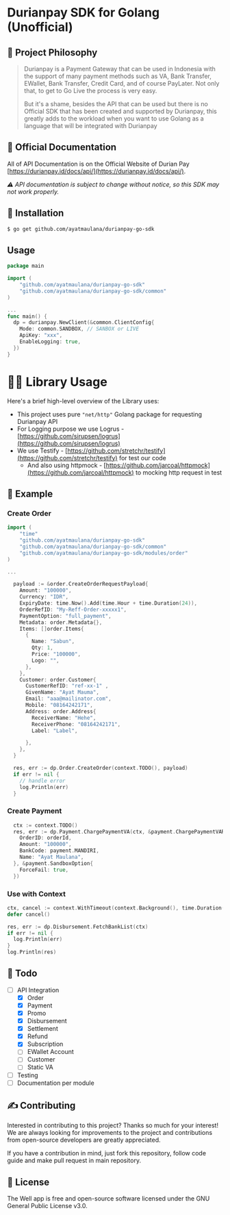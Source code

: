 # Durianpay SDK for Golang (Unofficial)


## 🧐 Project Philosophy

> Durianpay is a Payment Gateway that can be used in Indonesia with the support of many payment methods such as VA, Bank Transfer, EWallet, Bank Transfer, Credit Card, and of course PayLater. Not only that, to get to Go Live the process is very easy.
> 
> But it's a shame, besides the API that can be used but there is no Official SDK that has been created and supported by Durianpay, this greatly adds to the workload when you want to use Golang as a language that will be integrated with Durianpay

<!-- **Read more about the Well app on [the project homepage](https://projects.colegaw.in/well-app?utm_source=GitHub&utm_medium=readme&utm_campaign=well_app_readme).** -->

## 📒 Official Documentation

All of API Documentation is on the Official Website of Durian Pay [https://durianpay.id/docs/api/](https://durianpay.id/docs/api/).

*⚠️ API documentation is subject to change without notice, so this SDK may not work properly.*
## 🚀 Installation

```bash
$ go get github.com/ayatmaulana/durianpay-go-sdk
```

## Usage

```go
package main

import (
    "github.com/ayatmaulana/durianpay-go-sdk"
    "github.com/ayatmaulana/durianpay-go-sdk/common"
)

... 
func main() {
  dp = durianpay.NewClient(&common.ClientConfig{
    Mode: common.SANDBOX, // SANBOX or LIVE
    ApiKey: "xxx",
    EnableLogging: true,
  })
}
```

# 👨‍💻 Library Usage

Here's a brief high-level overview of the Library uses:

- This project uses pure `"net/http"` Golang package for requesting Durianpay API
- For Logging purpose we use Logrus - [https://github.com/sirupsen/logrus](https://github.com/sirupsen/logrus)
- We use Testify - [https://github.com/stretchr/testify](https://github.com/stretchr/testify) for test our code
  - And also using httpmock - [https://github.com/jarcoal/httpmock](https://github.com/jarcoal/httpmock) to mocking http request in test


## 🌴 Example
### Create Order
```go
import (
    "time"
    "github.com/ayatmaulana/durianpay-go-sdk"
    "github.com/ayatmaulana/durianpay-go-sdk/common"
    "github.com/ayatmaulana/durianpay-go-sdk/modules/order"
)

...

  payload := &order.CreateOrderRequestPayload{
    Amount: "100000",
    Currency: "IDR",
    ExpiryDate: time.Now().Add(time.Hour + time.Duration(24)),
    OrderRefID: "My-Reff-Order-xxxxx1",
    PaymentOption: "full_payment",
    Metadata: order.Metadata{},
    Items: []order.Items{
      {
        Name: "Sabun",
        Qty: 1,
        Price: "100000",
        Logo: "",
      },
    },
    Customer: order.Customer{
      CustomerRefID: "ref-xx-1" ,
      GivenName: "Ayat Mauma",
      Email: "aaa@mailinator.com",
      Mobile: "08164242171",
      Address: order.Address{
        ReceiverName: "Hehe",
        ReceiverPhone: "08164242171",
        Label: "Label",

      },
    },
  }

  res, err := dp.Order.CreateOrder(context.TODO(), payload)
  if err != nil {
    // handle error
    log.Println(err)
  }
```

### Create Payment

```go
  ctx := context.TODO()
  res, err := dp.Payment.ChargePaymentVA(ctx, &payment.ChargePaymentVARequestPayload{
    OrderID: orderId,
    Amount: "100000",
    BankCode: payment.MANDIRI,
    Name: "Ayat Maulana",
  }, &payment.SandboxOption{
    ForceFail: true,
  })

```

### Use with Context
```go
ctx, cancel := context.WithTimeout(context.Background(), time.Duration(time.Millisecond * 10))
defer cancel()

res, err := dp.Disbursement.FetchBankList(ctx)
if err != nil {
  log.Println(err)
}
log.Println(res)
```
## 📐 Todo 
- [ ] API Integration
  - [x] Order
  - [x] Payment
  - [x] Promo
  - [x] Disbursement
  - [x] Settlement
  - [x] Refund
  - [x] Subscription
  - [ ] EWallet Account
  - [ ] Customer
  - [ ] Static VA
- [ ] Testing
- [ ] Documentation per module

## ✍️ Contributing

Interested in contributing to this project? Thanks so much for your interest! We are always looking for improvements to the project and contributions from open-source developers are greatly appreciated.

If you have a contribution in mind, just fork this repository, follow code guide and make pull request in main repository.

<!-- ## 🌟 Spread the word! -->
<!---->
<!-- If you want to say thank you and/or support active development of the Well app: -->
<!---->
<!-- - Add a GitHub Star to the project! -->
<!-- - Tweet about the project on your Twitter! -->
<!--   - Tag [@colegawin_](https://twitter.com/colegawin_) and/or `#thewellapp` -->
<!-- - Leave us a review [on the iOS App Store](https://apps.apple.com/us/app/well-reboot-your-mindset/id1573357406)! -->
<!---->
<!-- Thanks so much for your interest in growing the reach of the Well app! -->
<!---->
<!-- _**PS:** consider sponsoring me ([Cole Gawin](https://colegaw.in)) to continue the development of this project on [BuyMeACoffee](https://buymeacoffee.com/colegawin) :)_ -->

## 📃 License

The Well app is free and open-source software licensed under the GNU General Public License v3.0.


